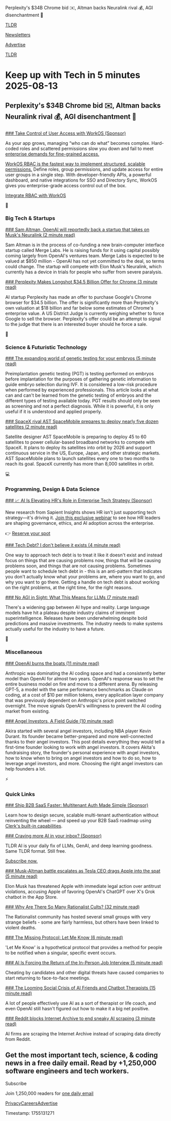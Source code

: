 Perplexity's $34B Chrome bid ✉️, Altman backs Neuralink rival 💰, AGI disenchantment 🤖

[TLDR](/)

[Newsletters](/newsletters)

[Advertise](https://advertise.tldr.tech/)

[TLDR](/)

# Keep up with Tech in 5 minutes 2025-08-13

## Perplexity's $34B Chrome bid ✉️, Altman backs Neuralink rival 💰, AGI disenchantment 🤖

### 

[### Take Control of User Access with WorkOS (Sponsor)](https://workos.com/rbac?utm_source=tldr&amp;utm_medium=newsletter&amp;utm_campaign=q32025)

As your app grows, managing “who can do what” becomes complex. Hard-coded roles and scattered permissions slow you down and fail to meet [enterprise demands for fine-grained access.](https://workos.com/blog/introducing-role-based-access-control-rbac-for-authkit?utm_source=tldr&utm_medium=newsletter&utm_campaign=q32025)

[WorkOS RBAC is the fastest way to implement structured, scalable permissions.](https://workos.com/docs/rbac?utm_source=tldr&utm_medium=newsletter&utm_campaign=q32025) Define roles, group permissions, and update access for entire user groups in a single step. With developer-friendly APIs, a powerful dashboard, and native integrations for SSO and Directory Sync, WorkOS gives you enterprise-grade access control out of the box.

[Integrate RBAC with WorkOS](https://workos.com/rbac?utm_source=tldr&utm_medium=newsletter&utm_campaign=q32025)

📱

### Big Tech & Startups

[### Sam Altman, OpenAI will reportedly back a startup that takes on Musk's Neuralink (2 minute read)](https://techcrunch.com/2025/08/12/sam-altman-openai-will-reportedly-back-a-startup-that-takes-on-musks-neuralink/?utm_source=tldrnewsletter)

Sam Altman is in the process of co-funding a new brain-computer interface startup called Merge Labs. He is raising funds for it using capital possibly coming largely from OpenAI's ventures team. Merge Labs is expected to be valued at $850 million - OpenAI has not yet committed to the deal, so terms could change. The startup will compete with Elon Musk's Neuralink, which currently has a device in trials for people who suffer from severe paralysis.

[### Perplexity Makes Longshot $34.5 Billion Offer for Chrome (3 minute read)](https://www.wsj.com/tech/perplexity-ai-google-chrome-offer-5ddb7a22?st=7gNiSR&utm_source=tldrnewsletter)

AI startup Perplexity has made an offer to purchase Google's Chrome browser for $34.5 billion. The offer is significantly more than Perplexity's own valuation at $18 billion and far below some estimates of Chrome's enterprise value. A US District Judge is currently weighing whether to force Google to sell the browser. Perplexity's offer could be an attempt to signal to the judge that there is an interested buyer should he force a sale.

🚀

### Science & Futuristic Technology

[### The expanding world of genetic testing for your embryos (5 minute read)](https://jordanagraifman.substack.com/p/the-expanding-world-of-genetic-testing?utm_source=tldrnewsletter)

Preimplantation genetic testing (PGT) is testing performed on embryos before implantation for the purposes of gathering genetic information to guide embryo selection during IVF. It is considered a low-risk procedure when performed by experienced professionals. This article looks at what can and can't be learned from the genetic testing of embryos and the different types of testing available today. PGT results should only be seen as screening and not a perfect diagnosis. While it is powerful, it is only useful if it is understood and applied properly.

[### SpaceX rival AST SpaceMobile prepares to deploy nearly five dozen satellites (2 minute read)](https://www.cnbc.com/2025/08/12/spacex-rival-ast-spacemobile-asts-stock.html?utm_source=tldrnewsletter)

Satellite designer AST SpaceMobile is preparing to deploy 45 to 60 satellites to power cellular-based broadband networks to compete with SpaceX. It plans to deploy its satellites into orbit by 2026 and support continuous service in the US, Europe, Japan, and other strategic markets. AST SpaceMobile plans to launch satellites every one to two months to reach its goal. SpaceX currently has more than 8,000 satellites in orbit.

💻

### Programming, Design & Data Science

[### 📈 AI Is Elevating HR's Role in Enterprise Tech Strategy (Sponsor)](https://betterworks.registration.goldcast.io/webinar/caaeea49-1e11-4afb-9967-e95e01d21a52?__hstc=195192115.1ebe8892ae14cbe1789fb7ba93d71fc1.1722356286832.1752786997058.1753192530250.300&amp;__hssc=195192115.1.1753192530250&amp;__hsfp=1666919083?utm_source=sponsored&amp;utm_medium=email-marketing&amp;utm_campaign=fy26q2-amer-fm-wbn-sapient-insights-august-pf-webinar&amp;utm_term=TLDR-Flagship-Secondary-1)

New research from Sapient Insights shows HR isn't just supporting tech strategy—it's driving it. [Join this exclusive webinar](https://betterworks.registration.goldcast.io/webinar/caaeea49-1e11-4afb-9967-e95e01d21a52?__hstc=195192115.1ebe8892ae14cbe1789fb7ba93d71fc1.1722356286832.1752786997058.1753192530250.300&__hssc=195192115.1.1753192530250&__hsfp=1666919083?utm_source=sponsored&utm_medium=email-marketing&utm_campaign=fy26q2-amer-fm-wbn-sapient-insights-august-pf-webinar&utm_term=TLDR-Flagship-Secondary-1) to see how HR leaders are shaping governance, ethics, and AI adoption across the enterprise.

👉 [Reserve your spot](https://betterworks.registration.goldcast.io/webinar/caaeea49-1e11-4afb-9967-e95e01d21a52?__hstc=195192115.1ebe8892ae14cbe1789fb7ba93d71fc1.1722356286832.1752786997058.1753192530250.300&__hssc=195192115.1.1753192530250&__hsfp=1666919083?utm_source=sponsored&utm_medium=email-marketing&utm_campaign=fy26q2-amer-fm-wbn-sapient-insights-august-pf-webinar&utm_term=TLDR-Flagship-Secondary-1)

[### Tech Debt? I don't believe it exists (4 minute read)](https://dadrian.io/blog/posts/tech-debt/?utm_source=tldrnewsletter)

One way to approach tech debt is to treat it like it doesn't exist and instead focus on things that are causing problems now, things that will be causing problems soon, and things that are not causing problems. Sometimes people want to schedule tech debt in - this is an anti-pattern that indicates you don't actually know what your problems are, where you want to go, and why you want to go there. Getting a handle on tech debt is about working on the right problems, at the right time, for the right reasons.

[### No AGI in Sight: What This Means for LLMs (7 minute read)](https://kennethwolters.com/posts/no-agi/?utm_source=tldrnewsletter)

There's a widening gap between AI hype and reality. Large language models have hit a plateau despite industry claims of imminent superintelligence. Releases have been underwhelming despite bold predictions and massive investments. The industry needs to make systems actually useful for the industry to have a future.

🎁

### Miscellaneous

[### OpenAI burns the boats (11 minute read)](https://ethanding.substack.com/p/openai-burns-the-boats?utm_source=tldrnewsletter)

Anthropic was dominating the AI coding space and had a consistently better model than OpenAI for almost two years. OpenAI's response was to set the entire business model on fire and move to a different arena. By releasing GPT-5, a model with the same performance benchmarks as Claude on coding, at a cost of $10 per million tokens, every application layer company that was previously dependent on Anthropic's price point switched overnight. The move signals OpenAI's willingness to prevent the AI coding market from existing.

[### Angel Investors, A Field Guide (10 minute read)](https://www.jeanyang.com/posts/angel-investors-a-field-guide/?utm_source=tldrnewsletter)

Akira started with several angel investors, including NBA player Kevin Durant. Its founder became better-prepared and more well-connected thanks to their angel investors. This post details everything they would tell a first-time founder looking to work with angel investors. It covers Akita's fundraising story, the founder's personal experience with angel investors, how to know when to bring on angel investors and how to do so, how to leverage angel investors, and more. Choosing the right angel investors can help founders a lot.

⚡

### Quick Links

[### Ship B2B SaaS Faster: Multitenant Auth Made Simple (Sponsor)](https://go.clerk.com/FhaKkvj?utm_source=tldrnewsletter)

Learn how to design secure, scalable multi-tenant authentication without reinventing the wheel — and speed up your B2B SaaS roadmap using [Clerk's built-in capabilities](https://go.clerk.com/FhaKkvj).

[### Craving more AI in your inbox? (Sponsor)](https://tldr.tech/ai/?utm_source=tldr&amp;utm_medium=newsletter&amp;utm_campaign=quicklinks08132025)

TLDR AI is your daily fix of LLMs, GenAI, and deep learning goodness. Same TLDR format. Still free.

[Subscribe now.](https://tldr.tech/ai/?utm_source=tldr&utm_medium=newsletter&utm_campaign=quicklinks08132025)

[### Musk-Altman battle escalates as Tesla CEO drags Apple into the spat (5 minute read)](https://www.cnbc.com/2025/08/12/musk-altman-battle-escalates-as-tesla-ceo-drags-apple-into-the-spat-.html?utm_source=tldrnewsletter)

Elon Musk has threatened Apple with immediate legal action over antitrust violations, accusing Apple of favoring OpenAI's ChatGPT over X's Grok chatbot in the App Store.

[### Why Are There So Many Rationalist Cults? (32 minute read)](https://asteriskmag.com/issues/11/why-are-there-so-many-rationalist-cults?utm_source=tldrnewsletter)

The Rationalist community has hosted several small groups with very strange beliefs - some are fairly harmless, but others have been linked to violent deaths.

[### The Missing Protocol: Let Me Know (6 minute read)](https://deanebarker.net/tech/blog/let-me-know/?utm_source=tldrnewsletter)

'Let Me Know' is a hypothetical protocol that provides a method for people to be notified when a singular, specific event occurs.

[### AI Is Forcing the Return of the In-Person Job Interview (5 minute read)](https://www.wsj.com/lifestyle/careers/ai-job-interview-virtual-in-person-305f9fd0?st=ieAUeu&reflink=desktopwebshare_permalink&utm_source=tldrnewsletter)

Cheating by candidates and other digital threats have caused companies to start returning to face-to-face meetings.

[### The Looming Social Crisis of AI Friends and Chatbot Therapists (15 minute read)](https://www.derekthompson.org/p/ai-will-create-a-social-crisis-long?utm_source=tldrnewsletter)

A lot of people effectively use AI as a sort of therapist or life coach, and even OpenAI still hasn't figured out how to make it a big net positive.

[### Reddit blocks Internet Archive to end sneaky AI scraping (3 minute read)](https://arstechnica.com/tech-policy/2025/08/reddit-blocks-internet-archive-to-end-sneaky-ai-scraping/?utm_source=tldrnewsletter)

AI firms are scraping the Internet Archive instead of scraping data directly from Reddit.

## Get the most important tech, science, & coding news in a free daily email. Read by +1,250,000 software engineers and tech workers.

Subscribe

Join 1,250,000 readers for [one daily email](/api/latest/tech)

[Privacy](/privacy)[Careers](https://jobs.ashbyhq.com/tldr.tech)[Advertise](/tech/advertise)

Timestamp: 1755131271